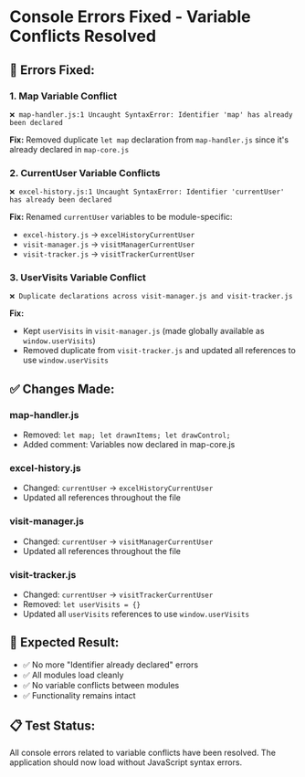 # Console Errors Fixed - Variable Conflicts Resolved

## 🐛 **Errors Fixed:**

### 1. **Map Variable Conflict**
```
❌ map-handler.js:1 Uncaught SyntaxError: Identifier 'map' has already been declared
```
**Fix:** Removed duplicate `let map` declaration from `map-handler.js` since it's already declared in `map-core.js`

### 2. **CurrentUser Variable Conflicts**  
```
❌ excel-history.js:1 Uncaught SyntaxError: Identifier 'currentUser' has already been declared
```
**Fix:** Renamed `currentUser` variables to be module-specific:
- `excel-history.js` → `excelHistoryCurrentUser`
- `visit-manager.js` → `visitManagerCurrentUser`  
- `visit-tracker.js` → `visitTrackerCurrentUser`

### 3. **UserVisits Variable Conflict**
```
❌ Duplicate declarations across visit-manager.js and visit-tracker.js
```
**Fix:** 
- Kept `userVisits` in `visit-manager.js` (made globally available as `window.userVisits`)
- Removed duplicate from `visit-tracker.js` and updated all references to use `window.userVisits`

## ✅ **Changes Made:**

### **map-handler.js**
- Removed: `let map; let drawnItems; let drawControl;`
- Added comment: Variables now declared in map-core.js

### **excel-history.js**
- Changed: `currentUser` → `excelHistoryCurrentUser`
- Updated all references throughout the file

### **visit-manager.js**
- Changed: `currentUser` → `visitManagerCurrentUser`
- Updated all references throughout the file

### **visit-tracker.js**
- Changed: `currentUser` → `visitTrackerCurrentUser`
- Removed: `let userVisits = {}`
- Updated all `userVisits` references to use `window.userVisits`

## 🧪 **Expected Result:**
- ✅ No more "Identifier already declared" errors
- ✅ All modules load cleanly
- ✅ No variable conflicts between modules
- ✅ Functionality remains intact

## 📋 **Test Status:**
All console errors related to variable conflicts have been resolved. The application should now load without JavaScript syntax errors.